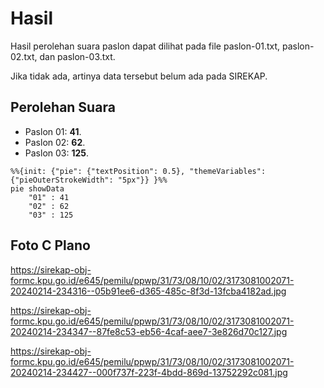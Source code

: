 # Hasil

Hasil perolehan suara paslon dapat dilihat pada file paslon-01.txt, paslon-02.txt, dan paslon-03.txt.

Jika tidak ada, artinya data tersebut belum ada pada SIREKAP.

## Perolehan Suara

 * Paslon 01: **41**.
 * Paslon 02: **62**.
 * Paslon 03: **125**.

```mermaid
%%{init: {"pie": {"textPosition": 0.5}, "themeVariables": {"pieOuterStrokeWidth": "5px"}} }%%
pie showData
    "01" : 41
    "02" : 62
    "03" : 125
```
## Foto C Plano

https://sirekap-obj-formc.kpu.go.id/e645/pemilu/ppwp/31/73/08/10/02/3173081002071-20240214-234316--05b91ee6-d365-485c-8f3d-13fcba4182ad.jpg

https://sirekap-obj-formc.kpu.go.id/e645/pemilu/ppwp/31/73/08/10/02/3173081002071-20240214-234347--87fe8c53-eb56-4caf-aee7-3e826d70c127.jpg

https://sirekap-obj-formc.kpu.go.id/e645/pemilu/ppwp/31/73/08/10/02/3173081002071-20240214-234427--000f737f-223f-4bdd-869d-13752292c081.jpg
